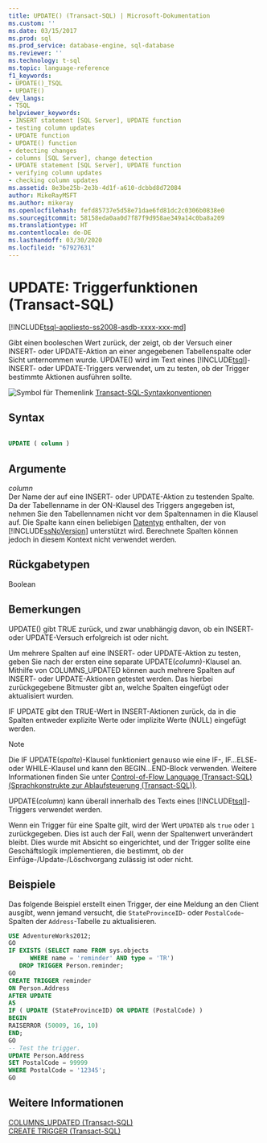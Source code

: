 ```yaml
---
title: UPDATE() (Transact-SQL) | Microsoft-Dokumentation
ms.custom: ''
ms.date: 03/15/2017
ms.prod: sql
ms.prod_service: database-engine, sql-database
ms.reviewer: ''
ms.technology: t-sql
ms.topic: language-reference
f1_keywords:
- UPDATE()_TSQL
- UPDATE()
dev_langs:
- TSQL
helpviewer_keywords:
- INSERT statement [SQL Server], UPDATE function
- testing column updates
- UPDATE function
- UPDATE() function
- detecting changes
- columns [SQL Server], change detection
- UPDATE statement [SQL Server], UPDATE function
- verifying column updates
- checking column updates
ms.assetid: 8e3be25b-2e3b-4d1f-a610-dcbbd8d72084
author: MikeRayMSFT
ms.author: mikeray
ms.openlocfilehash: fefd85737e5d58e71dae6fd81dc2c0306b0838e0
ms.sourcegitcommit: 58158eda0aa0d7f87f9d958ae349a14c0ba8a209
ms.translationtype: HT
ms.contentlocale: de-DE
ms.lasthandoff: 03/30/2020
ms.locfileid: "67927631"
---
```

# <a name="update---trigger-functions-transact-sql"></a>UPDATE: Triggerfunktionen (Transact-SQL)
[!INCLUDE[tsql-appliesto-ss2008-asdb-xxxx-xxx-md](../../includes/tsql-appliesto-ss2008-asdb-xxxx-xxx-md.md)]

  Gibt einen booleschen Wert zurück, der zeigt, ob der Versuch einer INSERT- oder UPDATE-Aktion an einer angegebenen Tabellenspalte oder Sicht unternommen wurde. UPDATE() wird im Text eines [!INCLUDE[tsql](../../includes/tsql-md.md)]-INSERT- oder UPDATE-Triggers verwendet, um zu testen, ob der Trigger bestimmte Aktionen ausführen sollte.  
  
 ![Symbol für Themenlink](../../database-engine/configure-windows/media/topic-link.gif "Symbol für Themenlink") [Transact-SQL-Syntaxkonventionen](../../t-sql/language-elements/transact-sql-syntax-conventions-transact-sql.md)  
  
## <a name="syntax"></a>Syntax  
  
```sql  
  
UPDATE ( column )   
```  
  
## <a name="arguments"></a>Argumente  
 *column*  
 Der Name der auf eine INSERT- oder UPDATE-Aktion zu testenden Spalte. Da der Tabellenname in der ON-Klausel des Triggers angegeben ist, nehmen Sie den Tabellennamen nicht vor dem Spaltennamen in die Klausel auf. Die Spalte kann einen beliebigen [Datentyp](../../t-sql/data-types/data-types-transact-sql.md) enthalten, der von [!INCLUDE[ssNoVersion](../../includes/ssnoversion-md.md)] unterstützt wird. Berechnete Spalten können jedoch in diesem Kontext nicht verwendet werden.  
  
## <a name="return-types"></a>Rückgabetypen  
 Boolean  
  
## <a name="remarks"></a>Bemerkungen  
 UPDATE() gibt TRUE zurück, und zwar unabhängig davon, ob ein INSERT- oder UPDATE-Versuch erfolgreich ist oder nicht.  
  
 Um mehrere Spalten auf eine INSERT- oder UPDATE-Aktion zu testen, geben Sie nach der ersten eine separate UPDATE(*column*)-Klausel an. Mithilfe von COLUMNS_UPDATED können auch mehrere Spalten auf INSERT- oder UPDATE-Aktionen getestet werden. Das hierbei zurückgegebene Bitmuster gibt an, welche Spalten eingefügt oder aktualisiert wurden.  
  
 IF UPDATE gibt den TRUE-Wert in INSERT-Aktionen zurück, da in die Spalten entweder explizite Werte oder implizite Werte (NULL) eingefügt werden.  
  
> [!NOTE]  
>  Die IF UPDATE(*spalte*)-Klausel funktioniert genauso wie eine IF-, IF…ELSE- oder WHILE-Klausel und kann den BEGIN…END-Block verwenden. Weitere Informationen finden Sie unter [Control-of-Flow Language &#40;Transact-SQL&#41; (Sprachkonstrukte zur Ablaufsteuerung &#40;Transact-SQL&#41;)](~/t-sql/language-elements/control-of-flow.md).  
  
 UPDATE(*column*) kann überall innerhalb des Texts eines [!INCLUDE[tsql](../../includes/tsql-md.md)]-Triggers verwendet werden.  
 
Wenn ein Trigger für eine Spalte gilt, wird der Wert `UPDATED` als `true` oder `1` zurückgegeben. Dies ist auch der Fall, wenn der Spaltenwert unverändert bleibt. Dies wurde mit Absicht so eingerichtet, und der Trigger sollte eine Geschäftslogik implementieren, die bestimmt, ob der Einfüge-/Update-/Löschvorgang zulässig ist oder nicht. 
  
## <a name="examples"></a>Beispiele  
 Das folgende Beispiel erstellt einen Trigger, der eine Meldung an den Client ausgibt, wenn jemand versucht, die `StateProvinceID`- oder `PostalCode`-Spalten der `Address`-Tabelle zu aktualisieren.  
  
```sql  
USE AdventureWorks2012;  
GO  
IF EXISTS (SELECT name FROM sys.objects  
      WHERE name = 'reminder' AND type = 'TR')  
   DROP TRIGGER Person.reminder;  
GO  
CREATE TRIGGER reminder  
ON Person.Address  
AFTER UPDATE   
AS   
IF ( UPDATE (StateProvinceID) OR UPDATE (PostalCode) )  
BEGIN  
RAISERROR (50009, 16, 10)  
END;  
GO  
-- Test the trigger.  
UPDATE Person.Address  
SET PostalCode = 99999  
WHERE PostalCode = '12345';  
GO  
```  
  
## <a name="see-also"></a>Weitere Informationen  
 [COLUMNS_UPDATED &#40;Transact-SQL&#41;](../../t-sql/functions/columns-updated-transact-sql.md)   
 [CREATE TRIGGER &#40;Transact-SQL&#41;](../../t-sql/statements/create-trigger-transact-sql.md)  
  
  
